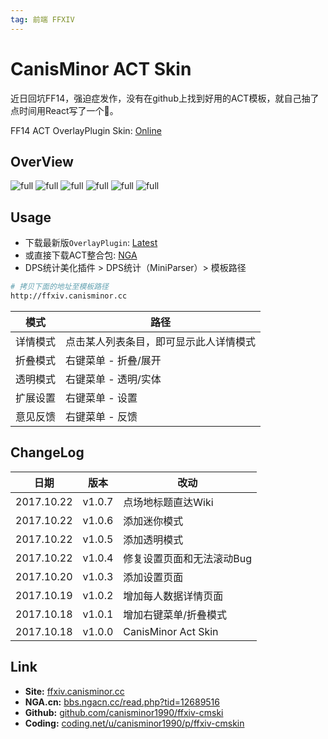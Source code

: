 ```yaml
---
tag: 前端 FFXIV
---
```




# CanisMinor ACT Skin



近日回坑FF14，强迫症发作，没有在github上找到好用的ACT模板，就自己抽了点时间用React写了一个💅。



FF14 ACT OverlayPlugin Skin: [Online](http://ffxiv.canisminor.cc)

## OverView

![full](http://qn.canisminor.cc/2017-10-23-1.png)
![full](http://qn.canisminor.cc/2017-10-23-2.png)
![full](http://qn.canisminor.cc/2017-10-23-3.png)
![full](http://qn.canisminor.cc/2017-10-23-4.png)
![full](http://qn.canisminor.cc/2017-10-23-5.png)
![full](http://qn.canisminor.cc/2017-10-23-6.png)



## Usage

- 下载最新版`OverlayPlugin`: [Latest](https://github.com/hibiyasleep/OverlayPlugin/releases)
- 或直接下载ACT整合包: [NGA](http://bbs.ngacn.cc/read.php?tid=12526945)
- DPS统计美化插件 > DPS统计（MiniParser）> 模板路径

```sh
# 拷贝下面的地址至模板路径
http://ffxiv.canisminor.cc
```

| 模式   | 路径                  |
| ---- | ------------------- |
| 详情模式 | 点击某人列表条目，即可显示此人详情模式 |
| 折叠模式 | 右键菜单 - 折叠/展开        |
| 透明模式 | 右键菜单 - 透明/实体        |
| 扩展设置 | 右键菜单 - 设置           |
| 意见反馈 | 右键菜单 - 反馈           |




## ChangeLog

| 日期         | 版本     | 改动                  |
| ---------- | ------ | ------------------- |
| 2017.10.22 | v1.0.7 | 点场地标题直达Wiki         |
| 2017.10.22 | v1.0.6 | 添加迷你模式              |
| 2017.10.22 | v1.0.5 | 添加透明模式              |
| 2017.10.22 | v1.0.4 | 修复设置页面和无法滚动Bug      |
| 2017.10.20 | v1.0.3 | 添加设置页面              |
| 2017.10.19 | v1.0.2 | 增加每人数据详情页面          |
| 2017.10.18 | v1.0.1 | 增加右键菜单/折叠模式         |
| 2017.10.18 | v1.0.0 | CanisMinor Act Skin |



## Link

- **Site:** [ffxiv.canisminor.cc](https://ffxiv.canisminor.cc)
- **NGA.cn:** [bbs.ngacn.cc/read.php?tid=12689516](http://bbs.ngacn.cc/read.php?tid=12689516)
- **Github:** [github.com/canisminor1990/ffxiv-cmski](https://github.com/canisminor1990/ffxiv-cmskin)
- **Coding:** [coding.net/u/canisminor1990/p/ffxiv-cmskin](https://coding.net/u/canisminor1990/p/ffxiv-cmskin)

